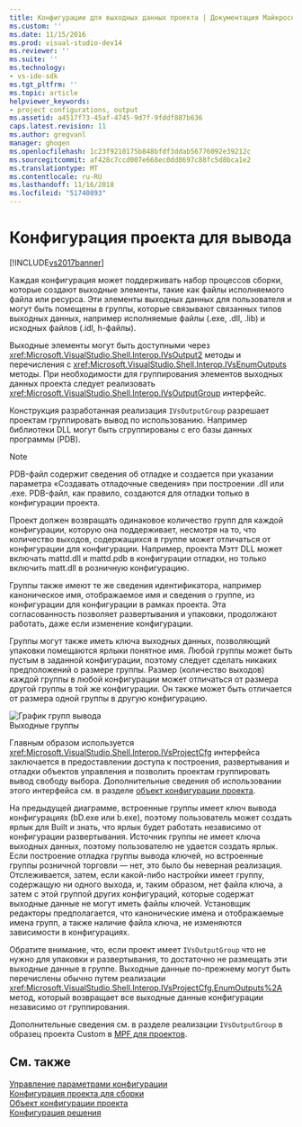 ```yaml
---
title: Конфигурации для выходных данных проекта | Документация Майкрософт
ms.custom: ''
ms.date: 11/15/2016
ms.prod: visual-studio-dev14
ms.reviewer: ''
ms.suite: ''
ms.technology:
- vs-ide-sdk
ms.tgt_pltfrm: ''
ms.topic: article
helpviewer_keywords:
- project configurations, output
ms.assetid: a4517f73-45af-4745-9d7f-9fddf887b636
caps.latest.revision: 11
ms.author: gregvanl
manager: ghogen
ms.openlocfilehash: 1c23f9210175b848bfdf3ddab56776092e39212c
ms.sourcegitcommit: af428c7ccd007e668ec0dd8697c88fc5d8bca1e2
ms.translationtype: MT
ms.contentlocale: ru-RU
ms.lasthandoff: 11/16/2018
ms.locfileid: "51740893"
---
```

# <a name="project-configuration-for-output"></a>Конфигурация проекта для вывода
[!INCLUDE[vs2017banner](../../includes/vs2017banner.md)]

Каждая конфигурация может поддерживать набор процессов сборки, которые создают выходные элементы, такие как файлы исполняемого файла или ресурса. Эти элементы выходных данных для пользователя и могут быть помещены в группы, которые связывают связанных типов выходных данных, например исполняемые файлы (.exe, .dll, .lib) и исходных файлов (.idl, h-файлы).  
  
 Выходные элементы могут быть доступными через <xref:Microsoft.VisualStudio.Shell.Interop.IVsOutput2> методы и перечисления с <xref:Microsoft.VisualStudio.Shell.Interop.IVsEnumOutputs> методы. При необходимости для группирования элементов выходных данных проекта следует реализовать <xref:Microsoft.VisualStudio.Shell.Interop.IVsOutputGroup> интерфейс.  
  
 Конструкция разработанная реализация `IVsOutputGroup` разрешает проектам группировать вывод по использованию. Например библиотеки DLL могут быть сгруппированы с его базы данных программы (PDB).  
  
> [!NOTE]
>  PDB-файл содержит сведения об отладке и создается при указании параметра «Создавать отладочные сведения» при построении .dll или .exe. PDB-файл, как правило, создаются для отладки только в конфигурации проекта.  
  
 Проект должен возвращать одинаковое количество групп для каждой конфигурации, которую она поддерживает, несмотря на то, что количество выходов, содержащихся в группе может отличаться от конфигурации для конфигурации. Например, проекта Мэтт DLL может включать mattd.dll и mattd.pdb в конфигурации отладки, но только включить matt.dll в розничную конфигурацию.  
  
 Группы также имеют те же сведения идентификатора, например каноническое имя, отображаемое имя и сведения о группе, из конфигурации для конфигурации в рамках проекта. Эта согласованность позволяет развертывания и упаковки, продолжают работать, даже если изменение конфигурации.  
  
 Группы могут также иметь ключа выходных данных, позволяющий упаковки помещаются ярлыки понятное имя. Любой группы может быть пустым в заданной конфигурации, поэтому следует сделать никаких предположений о размере группы. Размер (количество выходов) каждой группы в любой конфигурации может отличаться от размера другой группы в той же конфигурации. Он также может быть отличается от размера одной группы в другую конфигурацию.  
  
 ![График групп вывода](../../extensibility/internals/media/vsoutputgroups.gif "vsOutputGroups")  
Выходные группы  
  
 Главным образом используется <xref:Microsoft.VisualStudio.Shell.Interop.IVsProjectCfg> интерфейса заключается в предоставлении доступа к построения, развертывания и отладки объектов управления и позволить проектам группировать вывод свободу выбора. Дополнительные сведения об использовании этого интерфейса см. в разделе [объект конфигурации проекта](../../extensibility/internals/project-configuration-object.md).  
  
 На предыдущей диаграмме, встроенные группы имеет ключ вывода конфигурациях (bD.exe или b.exe), поэтому пользователь может создать ярлык для Built и знать, что ярлык будет работать независимо от конфигурации развертывания. Источник группы не имеет ключа выходных данных, поэтому пользователю не удается создать ярлык. Если построение отладка группы вывода ключей, но встроенные группы розничной торговли — нет, это было бы неверная реализация. Отслеживается, затем, если какой-либо настройки имеет группу, содержащую ни одного выхода, и, таким образом, нет файла ключа, а затем с этой группой других конфигураций, которые содержат выходные данные не могут иметь файлы ключей. Установщик редакторы предполагается, что канонические имена и отображаемые имена групп, а также наличие файла ключа, не изменяются зависимости в конфигурациях.  
  
 Обратите внимание, что, если проект имеет `IVsOutputGroup` что не нужно для упаковки и развертывания, то достаточно не размещать эти выходные данные в группе. Выходные данные по-прежнему могут быть перечислены обычно путем реализации <xref:Microsoft.VisualStudio.Shell.Interop.IVsProjectCfg.EnumOutputs%2A> метод, который возвращает все выходные данные конфигурации независимо от группирования.  
  
 Дополнительные сведения см. в разделе реализации `IVsOutputGroup` в образец проекта Custom в [MPF для проектов](http://mpfproj12.codeplex.com).  
  
## <a name="see-also"></a>См. также  
 [Управление параметрами конфигурации](../../extensibility/internals/managing-configuration-options.md)   
 [Конфигурация проекта для сборки](../../extensibility/internals/project-configuration-for-building.md)   
 [Объект конфигурации проекта](../../extensibility/internals/project-configuration-object.md)   
 [Конфигурация решения](../../extensibility/internals/solution-configuration.md)


